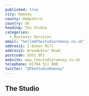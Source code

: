 ```yaml
---
published: true
city: Romsey
county: Hampshire
country: UK
heading: The Studio
categories: 
  - Business Services
email: "hello@thestudioromsey.co.uk"
address1: 1 Dukes Mill
address2: Broadwater Road
postcode: SO51 8PJ
website: www.thestudioromsey.co.uk
telephone: 01794 511 800
twitter: "@TheStudioRomsey"
---
```




## The Studio
